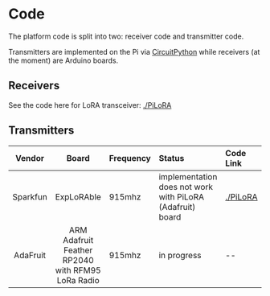 # Code

The platform code is split into two: receiver code and transmitter code.

Transmitters are implemented on the Pi via [CircuitPython](https://circuitpython.org) while receivers (at the moment) are Arduino boards.

## Receivers

See the code here for LoRA transceiver: [./PiLoRA](./PiLoRA/LoRA_bonnet_tranciever.py)

## Transmitters

| Vendor | Board | Frequency | Status | Code Link |
| :---: | :---: | :--- | :--- | :--- |
| Sparkfun | ExpLoRAble | 915mhz | implementation does not work with PiLoRA (Adafruit) board | [./PiLoRA](./PiLoRA/LoRA_bonnet_tranciever.py) |
| AdaFruit | ARM Adafruit Feather RP2040 with RFM95 LoRa Radio | 915mhz | in progress | -- |

